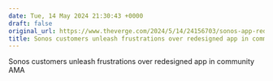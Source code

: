 ```yaml
---
date: Tue, 14 May 2024 21:30:43 +0000
draft: false
original_url: https://www.theverge.com/2024/5/14/24156703/sonos-app-redesign-new-ama-complaints
title: Sonos customers unleash frustrations over redesigned app in community AMA
---
```


Sonos customers unleash frustrations over redesigned app in community AMA
